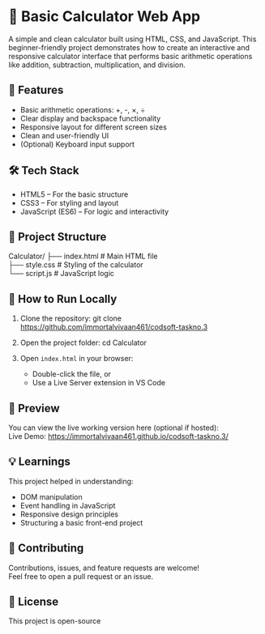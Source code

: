 # 🧮 Basic Calculator Web App

A simple and clean calculator built using HTML, CSS, and JavaScript. This beginner-friendly project demonstrates how to create an interactive and responsive calculator interface that performs basic arithmetic operations like addition, subtraction, multiplication, and division.

## 🚀 Features

- Basic arithmetic operations: +, -, ×, ÷
- Clear display and backspace functionality
- Responsive layout for different screen sizes
- Clean and user-friendly UI
- (Optional) Keyboard input support

## 🛠️ Tech Stack

- HTML5 – For the basic structure
- CSS3 – For styling and layout
- JavaScript (ES6) – For logic and interactivity

## 📂 Project Structure

Calculator/
├── index.html        # Main HTML file  
├── style.css         # Styling of the calculator  
└── script.js         # JavaScript logic

## 🔧 How to Run Locally

1. Clone the repository:
   git clone https://github.com/immortalvivaan461/codsoft-taskno.3

2. Open the project folder:
   cd Calculator

3. Open `index.html` in your browser:
   - Double-click the file, or
   - Use a Live Server extension in VS Code

## 📸 Preview

You can view the live working version here (optional if hosted):  
Live Demo: https://immortalvivaan461.github.io/codsoft-taskno.3/
## 💡 Learnings

This project helped in understanding:
- DOM manipulation
- Event handling in JavaScript
- Responsive design principles
- Structuring a basic front-end project

## 🤝 Contributing

Contributions, issues, and feature requests are welcome!  
Feel free to open a pull request or an issue.

## 📜 License

This project is open-source

